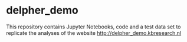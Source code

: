 # delpher_demo
This repository contains Jupyter Notebooks, code and a test data set to replicate the analyses of the website http://delpher_demo.kbresearch.nl
